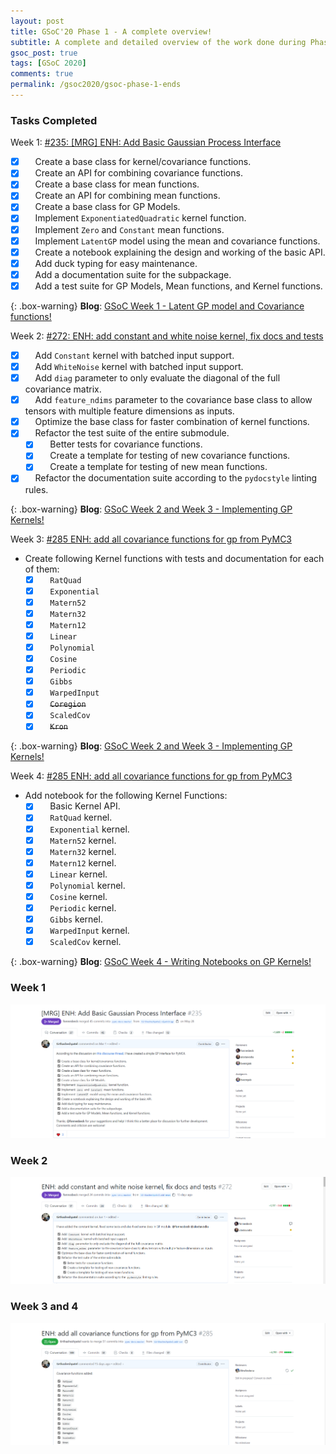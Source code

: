 ```yaml
---
layout: post
title: GSoC'20 Phase 1 - A complete overview!
subtitle: A complete and detailed overview of the work done during Phase 1 of GSoC 2020
gsoc_post: true
tags: [GSoC 2020]
comments: true
permalink: /gsoc2020/gsoc-phase-1-ends
---
```


### Tasks Completed

Week 1: [#235: [MRG] ENH: Add Basic Gaussian Process Interface](https://github.com/pymc-devs/pymc4/pull/235)
  - [x] &nbsp;&nbsp;&nbsp; Create a base class for kernel/covariance functions.
  - [x] &nbsp;&nbsp;&nbsp; Create an API for combining covariance functions.
  - [x] &nbsp;&nbsp;&nbsp; Create a base class for mean functions.
  - [x] &nbsp;&nbsp;&nbsp; Create an API for combining mean functions.
  - [x] &nbsp;&nbsp;&nbsp; Create a base class for GP Models.
  - [x] &nbsp;&nbsp;&nbsp; Implement `ExponentiatedQuadratic` kernel function.
  - [x] &nbsp;&nbsp;&nbsp; Implement `Zero` and `Constant` mean functions.
  - [x] &nbsp;&nbsp;&nbsp; Implement `LatentGP` model using the mean and covariance functions.
  - [x] &nbsp;&nbsp;&nbsp; Create a notebook explaining the design and working of the basic API.
  - [x] &nbsp;&nbsp;&nbsp; Add duck typing for easy maintenance.
  - [x] &nbsp;&nbsp;&nbsp; Add a documentation suite for the subpackage.
  - [x] &nbsp;&nbsp;&nbsp; Add a test suite for GP Models, Mean functions, and Kernel functions.

{: .box-warning}
**Blog**: [GSoC Week 1 - Latent GP model and Covariance functions!](https://tirthasheshpatel.github.io/gsoc2020/latent-gp-model-and-covariance-functions)

Week 2: [#272: ENH: add constant and white noise kernel, fix docs and tests](https://github.com/pymc-devs/pymc4/pull/272)
  - [x] &nbsp;&nbsp;&nbsp; Add `Constant` kernel with batched input support.
  - [x] &nbsp;&nbsp;&nbsp; Add `WhiteNoise` kernel with batched input support.
  - [x] &nbsp;&nbsp;&nbsp; Add `diag` parameter to only evaluate the diagonal of the full covariance matrix.
  - [x] &nbsp;&nbsp;&nbsp; Add `feature_ndims` parameter to the covariance base class to allow tensors with multiple feature dimensions as inputs.
  - [x] &nbsp;&nbsp;&nbsp; Optimize the base class for faster combination of kernel functions.
  - [x] &nbsp;&nbsp;&nbsp; Refactor the test suite of the entire submodule.
    - [x] &nbsp;&nbsp;&nbsp; Better tests for covariance functions.
    - [x] &nbsp;&nbsp;&nbsp; Create a template for testing of new covariance functions.
    - [x] &nbsp;&nbsp;&nbsp; Create a template for testing of new mean functions.
  - [x] &nbsp;&nbsp;&nbsp; Refactor the documentation suite according to the `pydocstyle` linting rules.

{: .box-warning}
**Blog**: [GSoC Week 2 and Week 3 - Implementing GP Kernels!](https://tirthasheshpatel.github.io/gsoc2020/implementing-gp-kernels)

Week 3: [#285 ENH: add all covariance functions for gp from PyMC3](https://github.com/pymc-devs/pymc4/pull/285)
  - Create following Kernel functions with tests and documentation for each of them:
    - [x] &nbsp;&nbsp;&nbsp; `RatQuad`
    - [x] &nbsp;&nbsp;&nbsp; `Exponential`
    - [x] &nbsp;&nbsp;&nbsp; `Matern52`
    - [x] &nbsp;&nbsp;&nbsp; `Matern32`
    - [x] &nbsp;&nbsp;&nbsp; `Matern12`
    - [x] &nbsp;&nbsp;&nbsp; `Linear`
    - [x] &nbsp;&nbsp;&nbsp; `Polynomial`
    - [x] &nbsp;&nbsp;&nbsp; `Cosine`
    - [x] &nbsp;&nbsp;&nbsp; `Periodic`
    - [x] &nbsp;&nbsp;&nbsp; `Gibbs`
    - [x] &nbsp;&nbsp;&nbsp; `WarpedInput`
    - [x] &nbsp;&nbsp;&nbsp; ~~`Coregion`~~
    - [x] &nbsp;&nbsp;&nbsp; `ScaledCov`
    - [x] &nbsp;&nbsp;&nbsp; ~~`Kron`~~

{: .box-warning}
**Blog**: [GSoC Week 2 and Week 3 - Implementing GP Kernels!](https://tirthasheshpatel.github.io/gsoc2020/implementing-gp-kernels)

Week 4: [#285 ENH: add all covariance functions for gp from PyMC3](https://github.com/pymc-devs/pymc4/pull/285)
  - Add notebook for the following Kernel Functions:
    - [x] &nbsp;&nbsp;&nbsp; Basic Kernel API.
    - [x] &nbsp;&nbsp;&nbsp; `RatQuad` kernel.
    - [x] &nbsp;&nbsp;&nbsp; `Exponential` kernel.
    - [x] &nbsp;&nbsp;&nbsp; `Matern52` kernel.
    - [x] &nbsp;&nbsp;&nbsp; `Matern32` kernel.
    - [x] &nbsp;&nbsp;&nbsp; `Matern12` kernel.
    - [x] &nbsp;&nbsp;&nbsp; `Linear` kernel.
    - [x] &nbsp;&nbsp;&nbsp; `Polynomial` kernel.
    - [x] &nbsp;&nbsp;&nbsp; `Cosine` kernel.
    - [x] &nbsp;&nbsp;&nbsp; `Periodic` kernel.
    - [x] &nbsp;&nbsp;&nbsp; `Gibbs` kernel.
    - [x] &nbsp;&nbsp;&nbsp; `WarpedInput` kernel.
    - [x] &nbsp;&nbsp;&nbsp; `ScaledCov` kernel.

{: .box-warning}
**Blog**: [GSoC Week 4 - Writing Notebooks on GP Kernels!](https://tirthasheshpatel.github.io/gsoc2020/writing-notebooks-on-gp-kernels)

### Week 1

![PR 235 Overview](/images/gsoc_files/pr-235.png)

### Week 2

![PR 272 Overview](/images/gsoc_files/pr-272.png)

### Week 3 and 4

![PR 285 Overview](/images/gsoc_files/pr-285.png)
